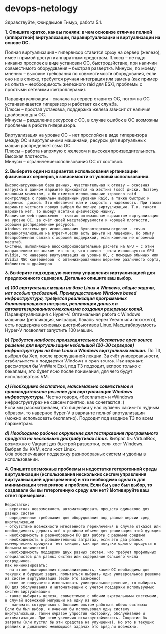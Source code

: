 # devops-netology
Здравствуйте, Фкирдымов Тимур, работа 5.1.

**1. Опишите кратко, как вы поняли: в чем основное отличие полной (аппаратной) виртуализации, паравиртуализации и виртуализации на основе ОС.**

Полная виртуализация – гипервизор ставится сразу на сервер (железо), имеет прямой доступ к аппаратным средствам. Плюсы – не надо никаких прослоек в виде установки ОС, быстродействие, при наличии совместимого оборудования – быстрая развертка. Минусы, по моему мнению – высокие требования по совместимости оборудования, если оно не в списке, требуется ручная интеграция или замена (как пример из опыта – необходимость железного raid для ESXi, проблемы с простыми сетевыми контроллерами).

Паравиртуализация – сначала на сервер ставится ОС, потом на ОС устанавливается гипервизор и работает как служба.  
Плюсы – простая установка, поддержка железа зависит от наличия драйверов для ОС.  
Минусы – разделение ресурсов с ОС, в случае ошибок в ОС возможны проблемы в работе гипервизора.

Виртуализация на уровне ОС – нет прослойки в виде гипервизора между ОС и виртуальными машинами, ресурсы для виртуальных машин распределяет сама ОС.  
Плюсы – работа напрямую с железом и высокая производительность. Высокая плотность.  
Минусы – ограничение использования ОС от хостовой.


**2. Выберите один из вариантов использования организации физических серверов, в зависимости от условий использования.**

	Высоконагруженная база данных, чувствительная к отказу – основная нагрузка в данном варианте приходится на жесткие (ssd) диски. Поэтому основным моментом, я бы отметил использование хорошего raid контроллера с правильно выбранным уровнем Raid, а также быстрых и надежных 	дисков. Это обеспечит нам и скорость и надежность. При таком варианте честного говоря выбрал бы полную виртуализацию. Т.к. такого варианта нет, то выберу всетаки физическую машину.  
	Различные web-приложения – считаю оптимальным вариантом виртуализацию на уровне ОС, за счёт	своей масштабируемости и хорошей плотности, хорошим распределением ресурсов.  
	Windows системы для использования бухгалтерским отделом - точно паравиртуализация на Hyper-V,если есть деньги на лицензии. По опыту беспроблемная связка с хорошей поддержкой, если конечно не огромный масштаб.  
	Системы, выполняющие высокопроизводительные расчеты на GPU – с этим направлением не знаком, из того, что прочел – если используются GPU nVidia, то наверное виртуализация на уровне ОС, с помощью обычных или nVidia NGC контейнеров, с оптимизированными версиями различного софта, библиотек и драйверов

**3. Выберите подходящую систему управления виртуализацией для предложенного сценария. Детально опишите ваш выбор.**

***a) 100 виртуальных машин на базе Linux и Windows, общие задачи, нет особых требований. Преимущественно Windows based инфраструктура, требуется реализация программных балансировщиков нагрузки, репликации данных и автоматизированного механизма создания резервных копий.***  
Паравиртуализация с Hyper-V. Оптимальная работа с Windows машинам (репликация, миграция, бэкапы через Veeam или похожего), есть поддержка основных дистрибьютивов Linux. Масштабируемость Hyper-V позволяет запустить 100 машин.

***b) Требуется наиболее производительное бесплатное open source решение для виртуализации небольшой (20-30 серверов) инфраструктуры на базе Linux и Windows виртуальных машин.***
По ТЗ, выбрал бы Xen, после прослушанной лекции. За счёт универсальности, стабильности и поддержки Windows и open source. Как вариант, рассмотрел бы VmWare Esxi, под ТЗ подходит, вопрос только с бэкапами, это будет ясно после понимания, для чего будут использоваться VM.

***c) Необходимо бесплатное, максимально совместимое и производительное решение для виртуализации Windows инфраструктуры.***
Честно говоря, «бесплатно» и «Windows инфраструктура» не совсем понятно, как сочетаются :)  
Если мы рассматриваем, что лицензии у нас куплены каким-то чудным образом, то наверное Hyper-V в варианте полной виртуализации (можно использовать бесплатно). Подходит под вводное ТЗ по всем параметрам.

***d) Необходимо рабочее окружение для тестирования программного продукта на нескольких дистрибутивах Linux.***
Выбрал бы VirtualBox, возможно с Vagrant для быстрой развертки, если хост Windows.  
Выбрал бы KVM, если хост Linux.  
Оба обеспечивают поддержку разнообразных систем и удобны в использовании.


**4. Опишите возможные проблемы и недостатки гетерогенной среды виртуализации (использования нескольких систем управления виртуализацией одновременно) и что необходимо сделать для минимизации этих рисков и проблем. Если бы у вас был выбор, то создавали бы вы гетерогенную среду или нет? Мотивируйте ваш ответ примерами.**
	
	Недостатки:  
	- вероятная невозможность автоматизировать процессы одинаково для разных систем  
	- определенные требования для оборудования под разные версии сред виртуализации  
	- отсутствие возможности мгновенного переключения в случае отказов или необходимость держать всё в двойном объеме для реализации этой функции  
	- необходимость в разнообразном ПО для работы с разными средами  
	- необходимость в дополнительных затратах, если это два разных коммерческих продукта (нет скидок, как при покупке одного продукта в большем количестве)   
	- необходимость поддержки двух разных систем, что требует профильных специалистов для разных систем или содержание большего числа сотрудников.  
	Как минимизировать:  
	- на этапе планирования проанализировать, какие ОС необходимы для текущих и будущих задач, попытаться выбрать одно универсальное решение из систем виртуализации (если это возможно)   
	- если не получается использовать универсальное решение, то выбирать ПО для обслуживания и автоматизации с учетом поддержки используемых систем виртуализации  
	- также выбирать железо, совместимое с обоими виртуальными системами, в случай возможной миграции на одну из них  
	-  нанимать сотрудников с большим опытом работы в обеих системах  
	Если бы был выбор, я конечно бы использовал одну систему виртуализации, таким образом упростив настройку, обслуживание и автоматизацию. При этом увеличив отказоустойчивость. Сократил бы затраты (или пустил бы эти средства на улучшение). Но это в текущих реалиях и динамично меняющихся задачах это вряд ли возможно.
